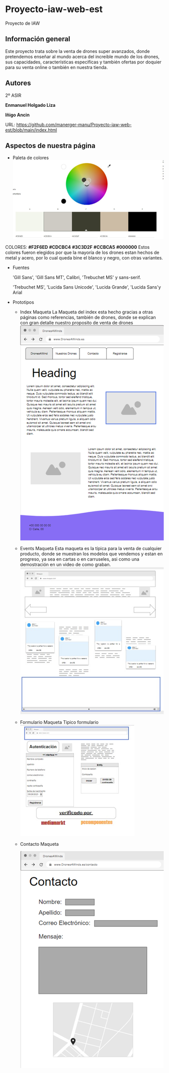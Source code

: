 # Proyecto-iaw-web-est
Proyecto de IAW
## Información general
Este proyecto trata sobre la venta de drones super avanzados, donde pretendemos enseñar al mundo acerca del increible mundo de los drones, sus capacidades, características especifícas y también ofertas por doquier para su venta online o también en nuestra tienda.
## Autores
2º ASIR

**Enmanuel Holgado Liza**

**Iñigo Ancin**

URL: https://github.com/manerger-manu/Proyecto-iaw-web-est/blob/main/index.html

## Aspectos de nuestra página
* Paleta de colores
![paleta](https://github.com/manerger-manu/Proyecto-iaw-web-est/blob/main/assets/img/paleta%20de%20colores.jpg?raw=true)

COLORES: **#F2F6ED** **#CDCBC4** **#3C3D2F** **#CCBCA5** **#000000**
Estos colores fueron elegidos por que la mayoría de los drones estan hechos de metal y acero, por lo cual queda bine el blanco y negro, con otras variantes.
* Fuentes

    'Gill Sans', 'Gill Sans MT', Calibri, 'Trebuchet MS' y sans-serif.

    'Trebuchet MS', 'Lucida Sans Unicode', 'Lucida Grande', 'Lucida Sans'y Arial
* Prototipos
    * Index Maqueta
      La Maqueta del index esta hecho gracias a otras páginas como referencias, también de drones, donde se explican con gran detalle nuestro proposito de venta de drones 
        ![Maqueta](https://github.com/manerger-manu/Proyecto-iaw-web-est/blob/main/assets/img/PlantillIndex.png?raw=true)
    * Events Maqueta
      Esta maqueta es la típica para la venta de cualquier producto, donde se muestran los modelos que vendemos y estan en progreso, ya sea en cartas o en carruseles, asi como una demostración en un video de como graban.
        ![Maqueta](https://github.com/manerger-manu/Proyecto-iaw-web-est/blob/main/assets/img/plantilla-events-html.jpg?raw=true)
    * Formulario Maqueta
      Tipico formulario
        ![Maqueta](https://github.com/manerger-manu/Proyecto-iaw-web-est/blob/main/assets/img/plantilla-form.jpg?raw=true)
    * Contacto Maqueta
      
        ![Maqueta](https://github.com/manerger-manu/Proyecto-iaw-web-est/blob/main/assets/img/PlantillaContacto.png?raw=true)
